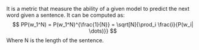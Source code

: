 It is a metric that measure the ability of a given model to predict the next word given a sentence. It can be computed as:
$$
PP(w_1^N) = P(w_1^N)^{\frac{1}{N}} = \sqrt[N]{\prod_i \frac{i}{P(w_i| \dots)}}
$$
Where N is the length of the sentence.
